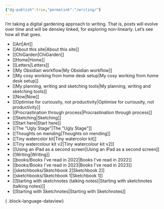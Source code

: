 ```yaml
---
{"dg-publish":true,"permalink":"/writing/"}
---
```


I’m taking a digital gardening approach to writing. That is, posts will evolve over time and will be densley linked, for exploring non-linearly. Let’s see how all that goes.
- [[Art\|Art]]
- [[About this site\|About this site]]
- [[ChiGarden\|ChiGarden]]
- [[Home\|Home]]
- [[Letters\|Letters]]
- [[My Obsidian workflow\|My Obsidian workflow]]
- [[My cosy working from home desk setup\|My cosy working from home desk setup]]
- [[My planning, writing and sketching tools\|My planning, writing and sketching tools]]
- [[Now\|Now]]
- [[Optimise for curiousity, not productivity\|Optimise for curiousity, not productivity]]
- [[Procrastination through process\|Procrastination through process]]
- [[Sketching\|Sketching]]
- [[Start here\|Start here]]
- [[The "Ugly Stage"\|The "Ugly Stage"]]
- [[Thoughts on mending\|Thoughts on mending]]
- [[Tiny watercolor kit\|Tiny watercolor kit]]
- [[Tiny watercolour kit v2\|Tiny watercolour kit v2]]
- [[Using an iPad as a second screen\|Using an iPad as a second screen]]
- [[Writing\|Writing]]
- [[books/Books I've read in 2022\|Books I've read in 2022]]
- [[books/Books I've read in 2023\|Books I've read in 2023]]
- [[sketchbooks/Sketchbook 2\|Sketchbook 2]]
- [[sketchbooks/Sketchbook 1\|Sketchbook 1]]
- [[Starting with sketchnotes (talking notes)\|Starting with sketchnotes (talking notes)]]
- [[Starting with Sketchnotes\|Starting with Sketchnotes]]

{ .block-language-dataview}
